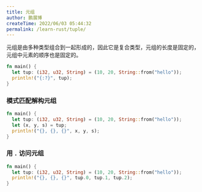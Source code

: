 ```yaml
---
title: 元组
author: 鹏展博
createTime: 2022/06/03 05:44:32
permalink: /learn-rust/tuple/
---
```


元组是由多种类型组合到一起形成的，因此它是复合类型，元组的长度是固定的，元组中元素的顺序也是固定的。

```rust
fn main() {
  let tup: (i32, u32, String) = (10, 20, String::from("hello"));
  println!("{:?}", tup);
}
```

### 模式匹配解构元组

```rust
fn main() {
  let tup: (i32, u32, String) = (10, 20, String::from("hello"));
  let (x, y, s) = tup;
  println!("{}, {}, {}", x, y, s);
}
```

### 用 `.` 访问元组

```rust
fn main() {
  let tup: (i32, u32, String) = (10, 20, String::from("hello"));
  println!("{}, {}, {}", tup.0, tup.1, tup.2);
}
```
